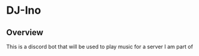 # DJ-Ino

## Overview

This is a discord bot that will be used to play music for a server I am part of